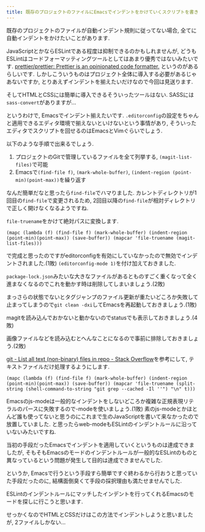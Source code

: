 ```yaml
---
title: 既存のプロジェクトのファイルにEmacsでインデントをかけていくスクリプトを書きました, しかしESLintのインデントルールとEmacsのモードが異なっていたので不採用
---
```


既存のプロジェクトのファイルが自動インデント規則に従ってない場合,
全てに自動インデントをかけたいことがあります.

JavaScriptとかならESLintである程度は抑制できるのかもしれませんが,
どうもESLintはコードフォーマッティングツールとしてはあまり優秀ではないみたいです.
[prettier/prettier: Prettier is an opinionated code formatter.](https://github.com/prettier/prettier)
というのがあるらしいです.
しかしこういうものはプロジェクト全体に導入する必要があるじゃあないですか,
とりあえずインデントを揃えたいだけなので今回は見送ります.

そしてHTMLとCSSには簡単に導入できるそういったツールはない.
SASSには`sass-convert`がありますが…

というわけで,
Emacsでインデント揃えたいです.
`.editorconfig`の設定をちゃんと適用できるエディタ環境で揃えないといけないという事情があり,
そういったエディタでスクリプトを回せるのはEmacsとVimぐらいでしょう.

以下のような手順で出来るでしょう.

1. プロジェクトのGitで管理しているファイルを全て列挙する, `(magit-list-files)`で可能
2. Emacsで`(find-file f)`, `(mark-whole-buffer)`, `(indent-region (point-min)(point-max))`を繰り返す

なんだ簡単だなと思ったら`find-file`でハマりました.
カレントディレクトリが1回目の`find-file`で変更されるため,
2回目以降の`find-file`が相対ディレクトリで正しく開けなくなるようですね.

`file-truename`をかけて絶対パスに変換します.

~~~elisp
(mapc (lambda (f) (find-file f) (mark-whole-buffer) (indent-region (point-min)(point-max)) (save-buffer)) (mapcar 'file-truename (magit-list-files)))
~~~

で完成と思ったのですがeditorconfigを有効にしていなかったので無効でインデントされました.(1敗)
`(editorconfig-mode 1)`を付け加えておきました.

`package-lock.json`みたいな大きなファイルがあるとものすごく重くなって全く進まなくなるのでこれを動かす時は削除してしまいましょう.(2敗)

まっさらの状態でないとタグジャンプのファイル更新が重たいどころか失敗して止まってしまうので`git clean -dxi`してEmacsを再起動しておきましょう.(1敗)

magitを読み込んでおかないと動かないのでstatusでも表示しておきましょう.(4敗)

画像ファイルなどを読み込むとへんなことになるので事前に排除しておきましょう.(2敗)

[git - List all text (non-binary) files in repo - Stack Overflow](https://stackoverflow.com/questions/18973057/list-all-text-non-binary-files-in-repo)を参考にして,
テキストファイルだけ処理するようにします.

~~~elisp
(mapc (lambda (f) (find-file f) (mark-whole-buffer) (indent-region (point-min)(point-max)) (save-buffer)) (mapcar 'file-truename (split-string (shell-command-to-string "git grep --cached -Il ''") "\n" t)))
~~~

Emacsのjs-modeは一般的なインデントをしないどころか複雑な正規表現リテラルのパースに失敗するので-modeを使いましょう.(1敗)
素のjs-modeとかほとんど誰も使ってないと思うのにこれまで生のJavaScriptを書いて来なかったので放置していました.
と思ったらweb-modeもESLintのインデントルールに沿っていないみたいですね.

当初の手段だったEmacsでインデントを適用していくというものは達成できましたが,
そもそもEmacsのモードのインデントルールが一般的なESLintのものと異なっているという問題が発生して目的は達成できませんでした.

というか,
Emacsで行うという手段すら簡単ですぐ終わるから行おうと思っていた手段だったのに,
結構面倒臭くて手段の採択理由も満たせませんでした.

ESLintのインデントルールにマッチしたインデントを行ってくれるEmacsのモードを探しに行こうと思います.

せっかくなのでHTMLとCSSだけはこの方法でインデントしようと思いましたが,
2ファイルしかない…
